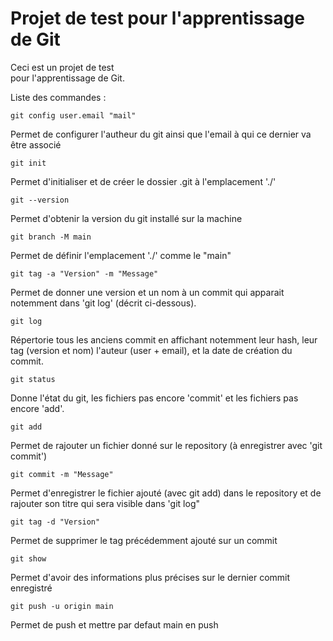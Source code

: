 # Projet de test pour l'apprentissage de Git   

Ceci est un projet de test\
pour l'apprentissage de Git.

Liste des commandes :

```
git config user.email "mail" 
```
Permet de configurer l'autheur du git ainsi que l'email à qui ce dernier va être associé

```
git init
```
Permet d'initialiser et de créer le dossier .git à l'emplacement './'

```
git --version
```
Permet d'obtenir la version du git installé sur la machine
```
git branch -M main
```
Permet de définir l'emplacement './' comme le "main"

```
git tag -a "Version" -m "Message"
```
Permet de donner une version et un nom à un commit qui apparait notemment dans 'git log' (décrit ci-dessous).

```
git log 
```
Répertorie tous les anciens commit en affichant notemment leur hash, leur tag (version et nom) l'auteur (user + email), et la date de création du commit.

```
git status
```
Donne l'état du git, les fichiers pas encore 'commit' et les fichiers pas encore 'add'.
```
git add 
```
Permet de rajouter un fichier donné sur le repository (à enregistrer avec 'git commit')

```
git commit -m "Message" 
```
Permet d'enregistrer le fichier ajouté (avec git add) dans le repository et de rajouter son titre qui sera visible dans 'git log"

```
git tag -d "Version"
```
Permet de supprimer le tag précédemment ajouté sur un commit

 ```
git show
```
Permet d'avoir des informations plus précises sur le dernier commit enregistré

```
git push -u origin main
```
Permet de push et mettre par defaut main en push